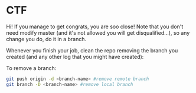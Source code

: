 # CTF

Hi! If you manage to get congrats, you are soo close!
Note that you don't need modify master (and it's not allowed you will get disqualified...), so any change you do, do it in a branch.

Whenever you finish your job, clean the repo removing the branch you created (and any other log that you might have created):

To remove a branch:
```bash
git push origin -d <branch-name> #remove remote branch
git branch -D <branch-name> #remove local branch
```